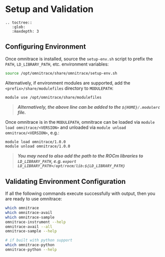 # Setup and Validation

```eval_rst
.. toctree::
   :glob:
   :maxdepth: 3
```

## Configuring Environment

Once omnitrace is installed, source the `setup-env.sh` script to prefix the `PATH`, `LD_LIBRARY_PATH`, etc. environment variables:

```bash
source /opt/omnitrace/share/omnitrace/setup-env.sh
```

Alternatively, if environment modules are supported, add the `<prefix>/share/modulefiles` directory to `MODULEPATH`:

```bash
module use /opt/omnitrace/share/modulefiles
```

> ***Alternatively, the above line can be added to the `${HOME}/.modulerc` file.***

Once omnitrace is in the `MODULEPATH`, omnitrace can be loaded via `module load omnitrace/<VERSION>` and unloaded via `module unload omnitrace/<VERSION>`, e.g.:

```bash
module load omnitrace/1.0.0
module unload omnitrace/1.0.0
```

> ***You may need to also add the path to the ROCm libraries to `LD_LIBRARY_PATH`, e.g. `export LD_LIBRARY_PATH=/opt/rocm/lib:${LD_LIBRARY_PATH}`***

## Validating Environment Configuration

If all the following commands execute successfully with output, then you are ready to use omnitrace:

```bash
which omnitrace
which omnitrace-avail
which omnitrace-sample
omnitrace-instrument --help
omnitrace-avail --all
omnitrace-sample --help

# if built with python support
which omnitrace-python
omnitrace-python --help
```
